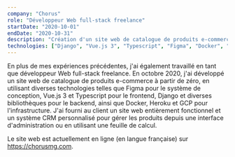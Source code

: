 ```yaml
---
company: "Chorus"
role: "Développeur Web full-stack freelance"
startDate: "2020-10-01"
endDate: "2020-10-31"
description: "Création d'un site web de catalogue de produits e-commerce à partir de zéro, comprenant le développement frontend et backend, le déploiement et les tests."
technologies: ["Django", "Vue.js 3", "Typescript", "Figma", "Docker", "Heroku", "GCP"]
---
```


En plus de mes expériences précédentes, j'ai également travaillé en tant que développeur Web full-stack freelance. En octobre 2020, j'ai développé un site web de catalogue de produits e-commerce à partir de zéro, en utilisant diverses technologies telles que Figma pour le système de conception, Vue.js 3 et Typescript pour le frontend, Django et diverses bibliothèques pour le backend, ainsi que Docker, Heroku et GCP pour l'infrastructure. J'ai fourni au client un site web entièrement fonctionnel et un système CRM personnalisé pour gérer les produits depuis une interface d'administration ou en utilisant une feuille de calcul.

Le site web est actuellement en ligne (en langue française) sur https://chorusmg.com.